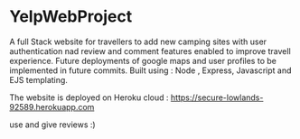 # YelpWebProject
A full Stack website for travellers to add new camping sites with user authentication nad review and comment features enabled to improve travell experience.
Future deployments of google maps and user profiles to be implemented in future commits.
Built using : Node , Express, Javascript and EJS templating.


The website is deployed on Heroku cloud : https://secure-lowlands-92589.herokuapp.com

use and give reviews :)

